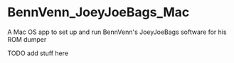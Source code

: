 # BennVenn_JoeyJoeBags_Mac
A Mac OS app to set up and run BennVenn's JoeyJoeBags software for his ROM dumper

TODO add stuff here
